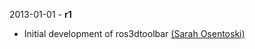 2013-01-01 - **r1**
 * Initial development of ros3dtoolbar [(Sarah Osentoski)](https://github.com/sosentos/)

